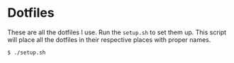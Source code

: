 # Dotfiles

These are all the dotfiles I use. Run the `setup.sh` to set them up.
This script will place all the dotfiles in their respective places with proper names.

```
$ ./setup.sh
```
